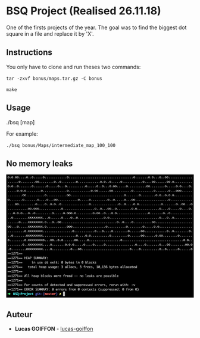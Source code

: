 # BSQ Project (Realised 26.11.18)
One of the firsts projects of the year. The goal was to find the biggest dot square in a file and replace it by 'X'.

## Instructions
You only have to clone and run theses two commands:
```
tar -zxvf bonus/maps.tar.gz -C bonus
```
```
make
```

## Usage
./bsq [map]

For example:
```
./bsq bonus/Maps/intermediate_map_100_100
```

## No memory leaks
![Valgrind Screenshot](/bonus/valgrind.png?raw=true "Valgrind Screenshot")

## Auteur
* **Lucas GOIFFON** - [lucas-goiffon](https://github.com/lucas-goiffon)
